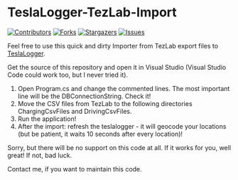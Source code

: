 # TeslaLogger-TezLab-Import
[![Contributors][contributors-shield]][contributors-url] [![Forks][forks-shield]][forks-url] [![Stargazers][stars-shield]][stars-url] [![Issues][issues-shield]][issues-url]

Feel free to use this quick and dirty Importer from TezLab export files to [TeslaLogger](https://github.com/bassmaster187/TeslaLogger). 

Get the source of this repository and open it in Visual Studio (Visual Studio Code could work too, but I never tried it).

1. Open Program.cs and change the commented lines. The most important line will be the DBConnectionString. Check it!
1. Move the CSV files from TezLab to the following directories ChargingCsvFiles and DrivingCsvFiles.
1. Run the application!
1. After the import: refresh the teslalogger - it will geocode your locations (but be patient, it waits 10 seconds after every location)!

Sorry, but there will be no support on this code at all. If it works for you, well great! If not, bad luck.

Contact me, if you want to maintain this code.

<!-- MARKDOWN LINKS & IMAGES -->
<!-- https://www.markdownguide.org/basic-syntax/#reference-style-links -->
[contributors-shield]: https://img.shields.io/github/contributors/dschuesae/TeslaLogger-TezLab-Import.svg?style=for-the-badge
[contributors-url]: https://github.com/dschuesae/TeslaLogger-TezLab-Import/graphs/contributors
[forks-shield]: https://img.shields.io/github/forks/dschuesae/TeslaLogger-TezLab-Import.svg?style=for-the-badge
[forks-url]: https://github.com/dschuesae/TeslaLogger-TezLab-Import/network/members
[stars-shield]: https://img.shields.io/github/stars/dschuesae/TeslaLogger-TezLab-Import.svg?style=for-the-badge
[stars-url]: https://github.com/dschuesae/TeslaLogger-TezLab-Import/stargazers
[issues-shield]: https://img.shields.io/github/issues/dschuesae/TeslaLogger-TezLab-Import.svg?style=for-the-badge
[issues-url]: https://github.com/dschuesae/TeslaLogger-TezLab-Import/issue
